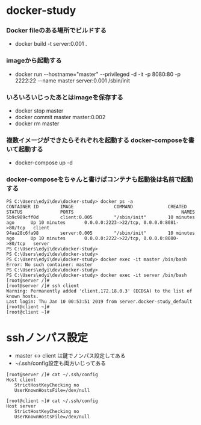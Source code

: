# docker-study

### Docker fileのある場所でビルドする
- docker build -t server:0.001 .

### imageから起動する
- docker run --hostname="master" --privileged -d -it -p 8080:80 -p 2222:22 --name master server:0.001 /sbin/init

### いろいろいじったあとはimageを保存する
- docker stop master    
- docker commit master master:0.002    
- docker rm master    

### 複数イメージができたらそれぞれを起動する docker-composeを書いて起動する
- docker-compose up -d

### docker-composeをちゃんと書けばコンテナも起動後は名前で起動する
```
PS C:\Users\edyi\dev\docker-study> docker ps -a
CONTAINER ID        IMAGE               COMMAND             CREATED             STATUS              PORTS                                        NAMES
5b9c989cff0d        client:0.005        "/sbin/init"        10 minutes ago      Up 10 minutes       0.0.0.0:2223->22/tcp, 0.0.0.0:8081->80/tcp   client
94aa28c6fa98        server:0.005        "/sbin/init"        10 minutes ago      Up 10 minutes       0.0.0.0:2222->22/tcp, 0.0.0.0:8080->80/tcp   server
PS C:\Users\edyi\dev\docker-study>
PS C:\Users\edyi\dev\docker-study>
PS C:\Users\edyi\dev\docker-study> docker exec -it master /bin/bash
Error: No such container: master
PS C:\Users\edyi\dev\docker-study>
PS C:\Users\edyi\dev\docker-study> docker exec -it server /bin/bash
[root@server /]#
[root@server /]# ssh client
Warning: Permanently added 'client,172.18.0.3' (ECDSA) to the list of known hosts.
Last login: Thu Jan 10 00:53:51 2019 from server.docker-study_default
[root@client ~]#
[root@client ~]#
```

# sshノンパス設定
- master <-> client は鍵でノンパス設定してある
- ~/.ssh/config設定も両方いじってある
```
[root@server /]# cat ~/.ssh/config
Host client
   StrictHostKeyChecking no
   UserKnownHostsFile=/dev/null
```
```
[root@client ~]# cat ~/.ssh/config
Host server
   StrictHostKeyChecking no
   UserKnownHostsFile=/dev/null
```
